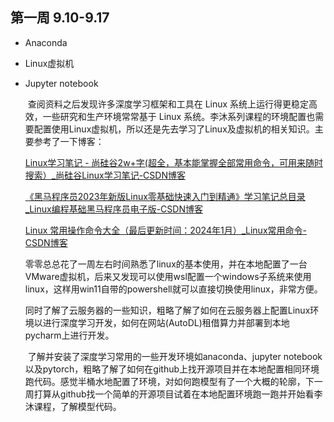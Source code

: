 ## 第一周 9.10-9.17  ##

- Anaconda
- Linux虚拟机 
- Jupyter notebook

  ​    查阅资料之后发现许多深度学习框架和工具在 Linux 系统上运行得更稳定高效，一些研究和生产环境常常基于 Linux 系统。李沐系列课程的环境配置也需要配置使用Linux虚拟机，所以还是先去学习了Linux及虚拟机的相关知识。主要参考了一下博客：

  [Linux学习笔记 - 尚硅谷2w+字(超全，基本能掌握全部常用命令，可用来随时搜索）_尚硅谷Linux学习笔记-CSDN博客](https://blog.csdn.net/weixin_43811294/article/details/120277645)
  
  [《黑马程序员2023年新版Linux零基础快速入门到精通》学习笔记总目录_Linux编程基础黑马程序员电子版-CSDN博客](https://blog.csdn.net/weixin_65106708/article/details/129699577)
  
  [Linux 常用操作命令大全（最后更新时间：2024年1月）_Linux常用命令-CSDN博客](https://blog.csdn.net/m0_46422300/article/details/104645072)
  
  零零总总花了一周左右时间熟悉了linux的基本使用，并在本地配置了一台VMware虚拟机，后来又发现可以使用wsl配置一个windows子系统来使用linux，这样用win11自带的powershell就可以直接切换使用linux，非常方便。
  
  ​    同时了解了云服务器的一些知识，粗略了解了如何在云服务器上配置Linux环境以进行深度学习开发，如何在网站(AutoDL)租借算力并部署到本地pycharm上进行开发。
  
  ​    了解并安装了深度学习常用的一些开发环境如anaconda、jupyter notebook以及pytorch，粗略了解了如何在github上找开源项目并在本地配置相同环境跑代码。感觉半桶水地配置了环境，对如何跑模型有了一个大概的轮廓，下一周打算从github找一个简单的开源项目试着在本地配置环境跑一跑并开始看李沐课程，了解模型代码。

